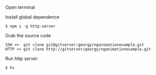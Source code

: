 Open terminal

Install global dependence
```
$ npm i -g http-server
```

Grab the source code
```
SSH >>  git clone git@gitserver:georgy/nganimationexample.git
HTTP >> git clone http://gitserver/georgy/nganimationexample.git
```

Run http server
```
$ hs
```
